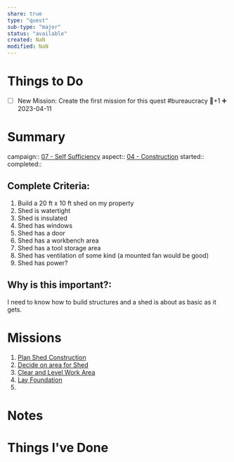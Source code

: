 ```yaml
---
share: true
type: "quest"
sub-type: "major"
status: "available"
created: NaN 
modified: NaN
---
```

 
 
# Things to Do
- [ ] New Mission: Create the first mission for this quest #bureaucracy 🥄+1 ➕ 2023-04-11 
# Summary
campaign:: [07 - Self Sufficiency](./07%20-%20Self%20Sufficiency.md)
aspect:: [04 - Construction](./04%20-%20Construction.md)
started:: 
completed::
## Complete Criteria:
1. Build a 20 ft x 10 ft shed on my property
2. Shed is watertight
3. Shed is insulated
4. Shed has windows
5. Shed has a door
6. Shed has a workbench area
7. Shed has a tool storage area
8. Shed has ventilation of some kind (a mounted fan would be good)
9. Shed has power?

## Why is this important?:
I need to know how to build structures and a shed is about as basic as it gets.
# Missions
1. [Plan Shed Construction](Plan%20Shed%20Construction.md)
2. [Decide on area for Shed](Decide%20on%20area%20for%20Shed.md)
3. [Clear and Level Work Area](Clear%20and%20Level%20Work%20Area.md)
4. [Lay Foundation](Lay%20Foundation.md)
5. 

# Notes

# Things I've Done